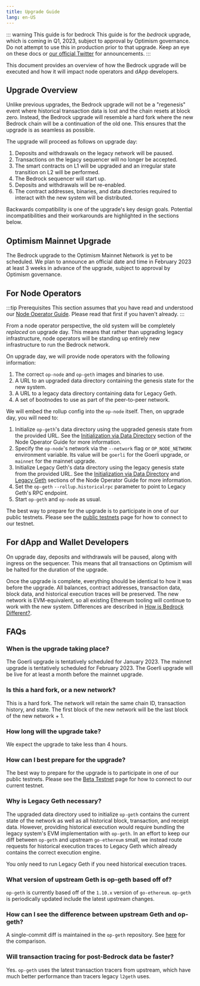 ```yaml
---
title: Upgrade Guide
lang: en-US
---
```


::: warning This guide is for bedrock
This guide is for the *bedrock* upgrade, which is coming in Q1, 2023, subject to approval by Optimism governance.
Do not attempt to use this in production prior to that upgrade. Keep an eye on these docs or [our official Twitter](https://twitter.com/OPLabsPBC) for announcements.
:::

This document provides an overview of how the Bedrock upgrade will be executed and how it will impact node operators and dApp developers.

## Upgrade Overview

Unlike previous upgrades, the Bedrock upgrade will not be a "regenesis" event where historical transaction data is lost and the chain resets at block zero. Instead, the Bedrock upgrade will resemble a hard fork where the new Bedrock chain will be a continuation of the old one. This ensures that the upgrade is as seamless as possible.

The upgrade will proceed as follows on upgrade day:

1. Deposits and withdrawals on the legacy network will be paused.
2. Transactions on the legacy sequencer will no longer be accepted.
3. The smart contracts on L1 will be upgraded and an irregular state transition on L2 will be performed.
4. The Bedrock sequencer will start up.
5. Deposits and withdrawals will be re-enabled.
6. The contract addresses, binaries, and data directories required to interact with the new system will be distributed.

Backwards compatibility is one of the upgrade's key design goals. 
Potential incompatibilities and their workarounds are highlighted in the sections below.

## Optimism Mainnet Upgrade
The Bedrock upgrade to the Optimism Mainnet Network is yet to be scheduled. 
We plan to announce an official date and time in February 2023 at least 3 weeks in advance of the upgrade, subject to approval by Optimism governance.

## For Node Operators

:::tip Prerequisites
This section assumes that you have read and understood our [Node Operator Guide](./node-operator-guide.md). Please read that first if you haven't already.
:::

From a node operator perspective, the old system will be completely _replaced_ on upgrade day. This means that rather than upgrading legacy infrastructure, node operators will be standing up entirely new infrastructure to run the Bedrock network.

On upgrade day, we will provide node operators with the following information:

1. The correct `op-node` and `op-geth` images and binaries to use.
2. A URL to an upgraded data directory containing the genesis state for the new system.
3. A URL to a legacy data directory containing data for Legacy Geth. 
4. A set of bootnodes to use as part of the peer-to-peer network.

We will embed the rollup config into the `op-node` itself. Then, on upgrade day, you will need to:

1. Initialize `op-geth`'s data directory using the upgraded genesis state from the provided URL. See the [Initialization via Data Directory](./node-operator-guide.md#initialization-via-data-directory) section of the Node Operator Guide for more information.
2. Specify the `op-node`'s network via the `--network` flag or `OP_NODE_NETWORK` environment variable. Its value will be `goerli` for the Goerli upgrade, or `mainnet` for the mainnet upgrade.
3. Initialize Legacy Geth's data directory using the legacy genesis state from the provided URL. See the [Initialization via Data Directory](./node-operator-guide.md#initialization-via-data-directory) and [Legacy Geth](./node-operator-guide.md#legacy-geth) sections of the Node Operator Guide for more information.
4. Set the `op-geth` `--rollup.historicalrpc` parameter to point to Legacy Geth's RPC endpoint.
5. Start `op-geth` and `op-node` as usual.

The best way to prepare for the upgrade is to participate in one of our public testnets. Please see the [public testnets](./public-testnets.md) page for how to connect to our testnet.

## For dApp and Wallet Developers

On upgrade day, deposits and withdrawals will be paused, along with ingress on the sequencer. This means that all transactions on Optimism will be halted for the duration of the upgrade.

Once the upgrade is complete, everything should be identical to how it was before the upgrade. All balances, contract addresses, transaction data, block data, and historical execution traces will be preserved. The new network is EVM-equivalent, so all existing Ethereum tooling will continue to work with the new system. Differences are described in [How is Bedrock Different?](./how-is-bedrock-different.md).

## FAQs

### When is the upgrade taking place?

The Goerli upgrade is tentatively scheduled for January 2023. The mainnet upgrade is tentatively scheduled for February 2023. The Goerli upgrade will be live for at least a month before the mainnet upgrade.

### Is this a hard fork, or a new network?

This is a hard fork. The network will retain the same chain ID, transaction history, and state. The first block of the new network will be the last block of the new network + 1.

### How long will the upgrade take?

We expect the upgrade to take less than 4 hours.

### How can I best prepare for the upgrade?

The best way to prepare for the upgrade is to participate in one of our public testnets. Please see the [Beta Testnet](https://www.notion.so/External-Optimism-Bedrock-Beta-Testnet-454a37e469af4658b89a9d766334e331) page for how to connect to our current testnet.

### Why is Legacy Geth necessary?

The upgraded data directory used to initialize `op-geth` contains the current state of the network as well as all historical block, transaction, and receipt data. However, providing historical execution would require bundling the legacy system's EVM implementation with `op-geth`. In an effort to keep our diff between `op-geth` and upstream `go-ethereum` small, we instead route requests for historical execution traces to Legacy Geth which already contains the correct execution engine.

You only need to run Legacy Geth if you need historical execution traces.

### What version of upstream Geth is op-geth based off of?

`op-geth` is currently based off of the `1.10.x` version of `go-ethereum`. 
`op-geth` is periodically updated include the latest upstream changes.

### How can I see the difference between upstream Geth and op-geth?

A single-commit diff is maintained in the `op-geth` repository. See [here](https://github.com/ethereum-optimism/op-geth/compare/master...optimism) for the comparison.

### Will transaction tracing for post-Bedrock data be faster?

Yes. `op-geth` uses the latest transaction tracers from upstream, which have much better performance than tracers legacy `l2geth` uses.  